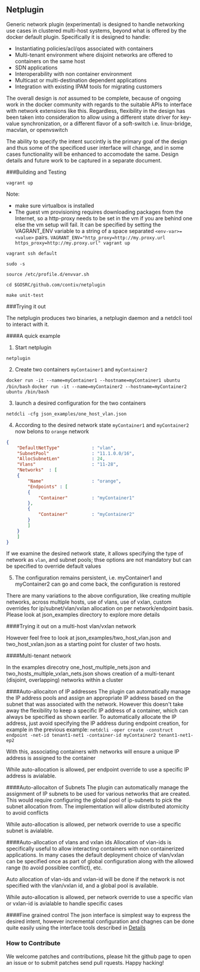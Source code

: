 ## Netplugin

Generic network plugin (experimental) is designed to handle networking use cases in clustered multi-host systems, beyond what is offered by the docker default plugin. Specifically it is designed to handle:
- Instantiating policies/acl/qos associated with containers
- Multi-tenant environment where disjoint networks are offered to containers on the same host
- SDN applications
- Interoperability with non container environment
- Multicast or multi-destination dependent applications
- Integration with existing IPAM tools for migrating customers

The overall design is _not_ assumed to be complete, because of ongoing work in the docker community with regards to the suitable APIs to interface with network extensions like this. Regardless, flexibility in the design has been taken into consideration to allow using a different state driver for key-value synchronization, or a different flavor of a soft-switch i.e. linux-bridge, macvlan, or openvswitch

The ability to specify the intent succintly is the primary goal of the design and thus some of the specificed user interface will change, and in some cases functionality will be enhanced to accomodate the same. Design details and future work to be captured in a separate document.


###Building and Testing

`vagrant up`

Note:
- make sure virtualbox is installed
- The guest vm provisioning requires downloading packages from the Internet, so a http-proxy needs to be set in the vm if you are behind one else the vm setup will fail. It can be specified by setting the VAGRANT_ENV variable to a string of a space separated `<env-var>=<value>` pairs.
`VAGRANT_ENV="http_proxy=http://my.proxy.url https_proxy=http://my.proxy.url" vagrant up`

`vagrant ssh default`

`sudo -s`

`source /etc/profile.d/envvar.sh`

`cd $GOSRC/github.com/contiv/netplugin`

`make unit-test`

###Trying it out 

The netplugin produces two binaries, a netplugin daemon and a netdcli tool to interact with it.

####A quick example

1. Start netplugin

`netplugin`

2. Create two containers `myContainer1` and `myContainer2`

`docker run -it --name=myContainer1 --hostname=myContainer1 ubuntu /bin/bash`
`docker run -it --name=myContainer2 --hostname=myContainer2 ubuntu /bin/bash`

3. launch a desired configuration for the two containers

`netdcli -cfg json_examples/one_host_vlan.json`

4. According to the desired network state `myContainer1` and `myContainer2` now belons to `orange` network

```json
{
    "DefaultNetType"            : "vlan",
    "SubnetPool"                : "11.1.0.0/16",
    "AllocSubnetLen"            : 24,
    "Vlans"                     : "11-28",
    "Networks"  : [
    {
        "Name"                  : "orange",
        "Endpoints" : [
        {
            "Container"         : "myContainer1"
        },
        {
            "Container"         : "myContainer2"
        }
        ]
    }
    ]
}
```

If we examine the desired network state, it allows specifying the type of network as `vlan`, and subnet pools; thse options are not mandatory but can be specified to override default values

5. The configuration remains persistent, i.e. myContainer1 and myContainer2 can go and come back, the configuration is restored

There are many variations to the above configuration, like creating multiple 
networks, across multiple hosts, use of vlans, use of vxlan, custom overrides 
for ip/subnet/vlan/vxlan allocation on per network/endpoint basis. Please look
at json_examples directory to explore more details

####Trying it out on a multi-host vlan/vxlan network

<Diagrams and Vagrant files to be added for this and configuraiton below>
However feel free to look at json_examples/two_host_vlan.json and 
two_host_vxlan.json as a starting point for cluster of two hosts.

####Multi-tenant network

In the examples direcotry one_host_multiple_nets.json and 
two_hosts_multiple_vxlan_nets.json shows creation of a multi-tenant (disjoint, 
overlapping) networks within a cluster

####Auto-allocaiton of IP addresses
The plugin can automatically manage the IP address pools and assign an appropriate IP address based on the subnet that was associated with the network. However this doesn't take away the flexibility to keep a specific IP address of a container, which can always be specified as shown earlier. To automatically allocate the IP address, just avoid specifying the IP address during endpoint creation, for example in the previous example:
`netdcli -oper create -construct endpoint -net-id tenant1-net1 -container-id myContainer2 tenant1-net1-ep2`

With this, associating containers with networks will ensure a unique IP address is assigned to the container

While auto-allocation is allowed, per endpoint override to use a specific IP address 
is avialable.

####Auto-allocaiton of Subnets
The plugin can automatically manage the assignment of IP subnets to be used for various networks that are created. This would require configuring the global pool of ip-subnets to pick the subnet allocation from. The implementation will allow distributed atomicity to avoid conflicts

While auto-allocation is allowed, per network override to use a specific subnet 
is avialable.

####Auto-allocation of vlans and vxlan ids
Allocation of vlan-ids is specifically useful to allow interacting containers with 
non containerized applications. In many cases the default deployment choice of 
vlan/vxlan can be specified once as part of global configuration along with the 
allowed range (to avoid possiblee conflict), etc.

Auto allocation of vlan-ids and vxlan-id will be done if the network is not specified with the vlan/vxlan id, and a global pool is available.

While auto-allocation is allowed, per network override to use a specific vlan or vxlan-id is avialable to handle specific cases

####Fine grained control
The json interface is simplest way to express the desired intent, however
incremental configuration and chagnes can be done quite easily using the
interface tools described in [Details](docs/ConfigDetails.md)

### How to Contribute
We welcome patches and contributions, please hit the github page to open an issue or to submit patches send pull rquests. 
Happy hacking!

